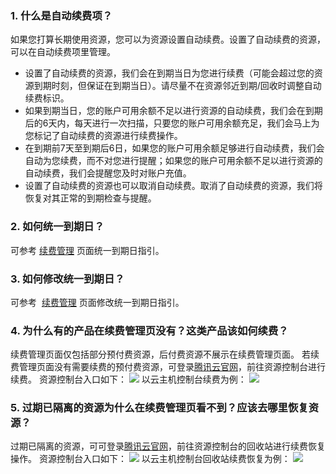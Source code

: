 ### 1. 什么是自动续费项？
如果您打算长期使用资源，您可以为资源设置自动续费。设置了自动续费的资源，可以在自动续费项里管理。

- 设置了自动续费的资源，我们会在到期当日为您进行续费（可能会超过您的资源到期时刻，但保证在到期当日）。请尽量不在资源邻近到期/回收时调整自动续费标识。
- 如果到期当日，您的账户可用余额不足以进行资源的自动续费，我们会在到期后的6天内，每天进行一次扫描，只要您的账户可用余额充足，我们会马上为您标记了自动续费的资源进行续费操作。
- 在到期前7天至到期后6日，如果您的账户可用余额足够进行自动续费，我们会自动为您续费，而不对您进行提醒；如果您的账户可用余额不足以进行资源的自动续费，我们会提醒您及时对账户充值。
- 设置了自动续费的资源也可以取消自动续费。取消了自动续费的资源，我们将恢复对其正常的到期检查与提醒。

### 2. 如何统一到期日？
可参考 [续费管理](https://cloud.tencent.com/document/product/555/7454#.E7.BB.9F.E4.B8.80.E5.88.B0.E6.9C.9F.E6.97.A5) 页面统一到期日指引。

### 3. 如何修改统一到期日？
可参考  [续费管理](https://cloud.tencent.com/document/product/555/7454#.E4.BF.AE.E6.94.B9.E7.BB.9F.E4.B8.80.E5.88.B0.E6.9C.9F.E6.97.A5) 页面修改统一到期日指引。


### 4. 为什么有的产品在续费管理页没有？这类产品该如何续费？
续费管理页面仅包括部分预付费资源，后付费资源不展示在续费管理页面。
若续费管理页面没有需要续费的预付费资源，可登录[腾讯云官网](https://console.cloud.tencent.com)，前往资源控制台进行续费。
资源控制台入口如下：
![](https://mc.qcloudimg.com/static/img/16037295e0c355807a1017e7644e5780/image.png)
以云主机控制台续费为例：
![](https://mc.qcloudimg.com/static/img/7b33b2abeddee5b0d5e8e571a0c676ee/image.png)



### 5. 过期已隔离的资源为什么在续费管理页看不到？应该去哪里恢复资源？
过期已隔离的资源，可可登录[腾讯云官网](https://console.cloud.tencent.com)，前往资源控制台的回收站进行续费恢复操作。
资源控制台入口如下：
![](https://mc.qcloudimg.com/static/img/16037295e0c355807a1017e7644e5780/image.png)
以云主机控制台回收站续费恢复为例：
![](https://mc.qcloudimg.com/static/img/5e5abe6758839d05a25a90a8a92b2167/image.png)
